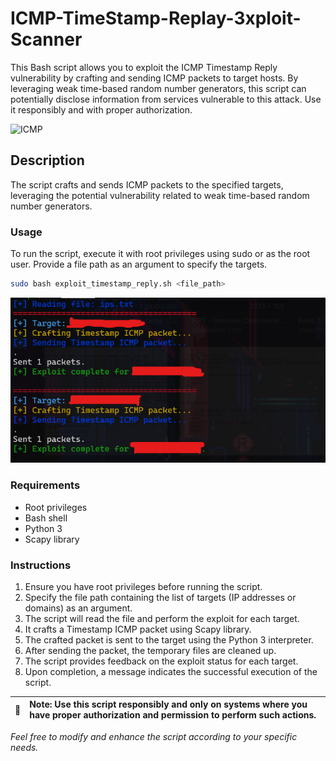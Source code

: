 # ICMP-TimeStamp-Replay-3xploit-Scanner
This Bash script allows you to exploit the ICMP Timestamp Reply vulnerability by crafting and sending ICMP packets to target hosts. By leveraging weak time-based random number generators, this script can potentially disclose information from services vulnerable to this attack. Use it responsibly and with proper authorization.

![ICMP](https://external-content.duckduckgo.com/iu/?u=https%3A%2F%2Fwww.putorius.net%2Fwp-content%2Fuploads%2F2019%2F04%2Ficmp-min.png&f=1&nofb=1&ipt=47d4c8bd77040eaa4423513b65b7c1d972dbd6616cd627313a80e97a7ceb9730&ipo=images)

## Description
The script crafts and sends ICMP packets to the specified targets, leveraging the potential vulnerability related to weak time-based random number generators.

### Usage
To run the script, execute it with root privileges using sudo or as the root user. Provide a file path as an argument to specify the targets.

~~~ bash
sudo bash exploit_timestamp_reply.sh <file_path>
~~~

![example](example.png)

### Requirements
- Root privileges
- Bash shell
- Python 3
- Scapy library
### Instructions
1. Ensure you have root privileges before running the script.
2. Specify the file path containing the list of targets (IP addresses or domains) as an argument.
3. The script will read the file and perform the exploit for each target.
4. It crafts a Timestamp ICMP packet using Scapy library.
5. The crafted packet is sent to the target using the Python 3 interpreter.
6. After sending the packet, the temporary files are cleaned up.
7. The script provides feedback on the exploit status for each target.
8. Upon completion, a message indicates the successful execution of the script.

| :memo:        | Note: Use this script responsibly and only on systems where you have proper authorization and permission to perform such actions.       |
|---------------|:------------------------|

*Feel free to modify and enhance the script according to your specific needs.*




